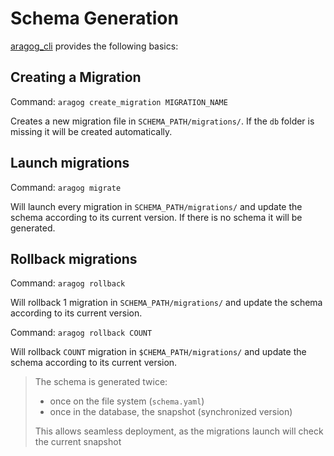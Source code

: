 # Schema Generation

[aragog_cli](https://crates.io/crates/aragog_cli) provides the following basics:

## Creating a Migration

Command: `aragog create_migration MIGRATION_NAME`

Creates a new migration file in `SCHEMA_PATH/migrations/`. If the `db` folder is missing it will be created automatically.

## Launch migrations

Command: `aragog migrate`

Will launch every migration in `SCHEMA_PATH/migrations/` and update the schema according to its current version.
If there is no schema it will be generated.

## Rollback migrations

Command: `aragog rollback`

Will rollback 1 migration in `SCHEMA_PATH/migrations/` and update the schema according to its current version.

Command: `aragog rollback COUNT`

Will rollback `COUNT` migration in `$CHEMA_PATH/migrations/` and update the schema according to its current version.

> The schema is generated twice:
>   - once on the file system (`schema.yaml`)
>   - once in the database, the snapshot (synchronized version)
> 
> This allows seamless deployment, as the migrations launch will check the current snapshot